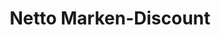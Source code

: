 ---
title: "Netto Marken-Discount"
url: /berlin/netto-marken-discount-seegefelder-weg/
shop: Supermarkt
---